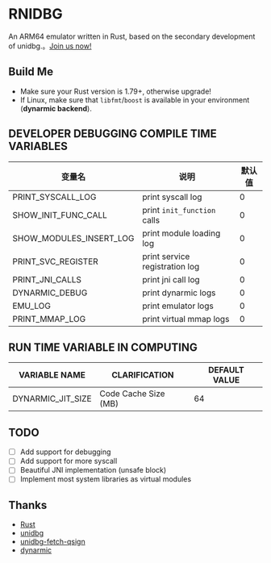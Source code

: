 # RNIDBG

An ARM64 emulator written in Rust, based on the secondary development of unidbg.。[Join us now!](https://discord.gg/MKR2wz863h)

## Build Me

- Make sure your Rust version is 1.79+, otherwise upgrade!
- If Linux, make sure that `libfmt`/`boost` is available in your environment (**dynarmic backend**).

## DEVELOPER DEBUGGING COMPILE TIME VARIABLES

| 变量名                     | 说明                             | 默认值 |
|-------------------------|--------------------------------|-----|
| PRINT_SYSCALL_LOG       | print syscall log              | 0   |
| SHOW_INIT_FUNC_CALL     | print `init_function` calls    | 0   |
| SHOW_MODULES_INSERT_LOG | print module loading log       | 0   |
| PRINT_SVC_REGISTER      | print service registration log | 0   |
| PRINT_JNI_CALLS         | print jni call log             | 0   |
| DYNARMIC_DEBUG          | print dynarmic logs            | 0   |
| EMU_LOG                 | print emulator logs            | 0   |
| PRINT_MMAP_LOG          | print virtual mmap logs        | 0   |

## RUN TIME VARIABLE IN COMPUTING

| VARIABLE NAME     | CLARIFICATION        | DEFAULT VALUE |
|-------------------|----------------------|---------------|
| DYNARMIC_JIT_SIZE | Code Cache Size (MB) | 64            |

## TODO

- [ ] Add support for debugging
- [ ] Add support for more syscall
- [ ] Beautiful JNI implementation (unsafe block)
- [ ] Implement most system libraries as virtual modules

## Thanks

- [Rust](https://www.rust-lang.org/)
- [unidbg](https://github.com/zhkl0228/unidbg)
- [unidbg-fetch-qsign](https://github.com/fuqiuluo/unidbg-fetch-qsign)
- [dynarmic](https://github.com/lioncash/dynarmic)
